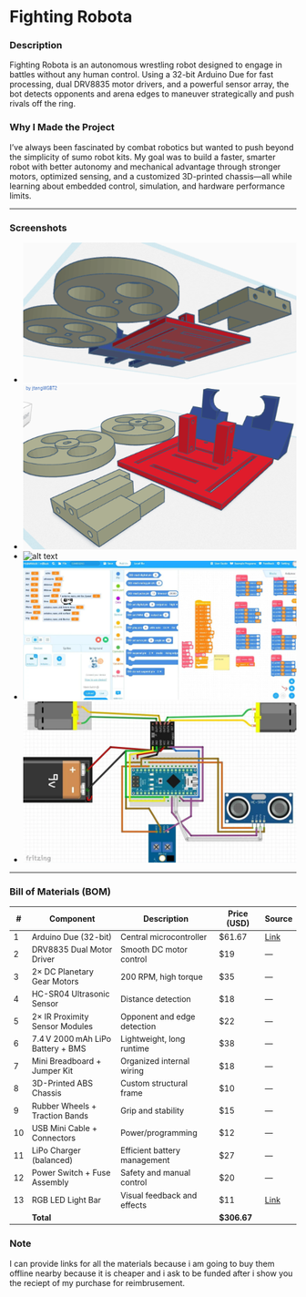 # Fighting Robota

### Description  
Fighting Robota is an autonomous wrestling robot designed to engage in battles without any human control. Using a 32-bit Arduino Due for fast processing, dual DRV8835 motor drivers, and a powerful sensor array, the bot detects opponents and arena edges to maneuver strategically and push rivals off the ring.

### Why I Made the Project  
I’ve always been fascinated by combat robotics but wanted to push beyond the simplicity of sumo robot kits. My goal was to build a faster, smarter robot with better autonomy and mechanical advantage through stronger motors, optimized sensing, and a customized 3D-printed chassis—all while learning about embedded control, simulation, and hardware performance limits.

---

### Screenshots  
- ![alt text](imag/image.png)
- ![alt text](imag/image2.png)
- ![alt text](https://github.com/user-attachments/assets/1cdda874-10b3-4ff4-9f3a-2ba02064c6a9)
- ![alt text](imag/image1.png)
- ![alt text](imag/circuits15.webp)

---

### Bill of Materials (BOM)

| # | Component                           | Description                                      | Price (USD) | Source |
|---|-------------------------------------|--------------------------------------------------|-------------|--------|
| 1 | Arduino Due (32-bit)               | Central microcontroller                          | $61.67      | [Link](https://store.arduino.cc/products/arduino-due) |
| 2 | DRV8835 Dual Motor Driver          | Smooth DC motor control                          | $19         | — |
| 3 | 2× DC Planetary Gear Motors        | 200 RPM, high torque                             | $35         | — |
| 4 | HC-SR04 Ultrasonic Sensor          | Distance detection                               | $18         | — |
| 5 | 2× IR Proximity Sensor Modules     | Opponent and edge detection                      | $22         | — |
| 6 | 7.4 V 2000 mAh LiPo Battery + BMS  | Lightweight, long runtime                        | $38         | — |
| 7 | Mini Breadboard + Jumper Kit       | Organized internal wiring                        | $18         | — |
| 8 | 3D-Printed ABS Chassis             | Custom structural frame                          | $10         | — |
| 9 | Rubber Wheels + Traction Bands     | Grip and stability                               | $15         | — |
|10 | USB Mini Cable + Connectors        | Power/programming                                | $12         | — |
|11 | LiPo Charger (balanced)            | Efficient battery management                     | $27         | — |
|12 | Power Switch + Fuse Assembly       | Safety and manual control                        | $20         | — |
|13 | RGB LED Light Bar                  | Visual feedback and effects                      | $11         | [Link](https://www.amazon.eg/-/en/10M-70W-Light-Remote-Control/dp/B09S41M1LZ) |
|   | **Total**                          |                                                  | **$306.67** |        |

### Note
I can provide links for all the materials because i am going to buy them offline nearby because it is cheaper and i ask to be funded after i show you the reciept of my purchase for reimbrusement.

